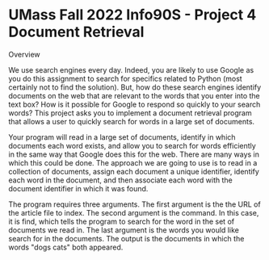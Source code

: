 # UMass Fall 2022 Info90S - Project 4 Document Retrieval

Overview

We use search engines every day. Indeed, you are likely to use Google as you do this assignment to search for specifics related to Python (most certainly not to find the solution). But, how do these search engines identify documents on the web that are relevant to the words that you enter into the text box? How is it possible for Google to respond so quickly to your search words? This project asks you to implement a document retrieval program that allows a user to quickly search for words in a large set of documents.

Your program will read in a large set of documents, identify in which documents each word exists, and allow you to search for words efficiently in the same way that Google does this for the web. There are many ways in which this could be done. The approach we are going to use is to read in a collection of documents, assign each document a unique identifier, identify each word in the document, and then associate each word with the document identifier in which it was found.

The program requires three arguments. The first argument is the the URL of the article file to index. The second argument is the command. In this case, it is find, which tells the program to search for the word in the set of documents we read in. The last argument is the words you would like search for in the documents. The output is the documents in which the words "dogs cats" both appeared.
